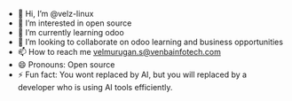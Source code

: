 - 👋 Hi, I’m @velz-linux
- 👀 I’m interested in open source
- 🌱 I’m currently learning odoo
- 💞️ I’m looking to collaborate on odoo learning and business opportunities
- 📫 How to reach me velmurugan.s@venbainfotech.com
- 😄 Pronouns: Open source
- ⚡ Fun fact: You wont replaced by AI, but you will replaced by a developer who is using AI tools efficiently.

<!---
velz-linux/velz-linux is a ✨ special ✨ repository because its `README.md` (this file) appears on your GitHub profile.
You can click the Preview link to take a look at your changes.
--->
